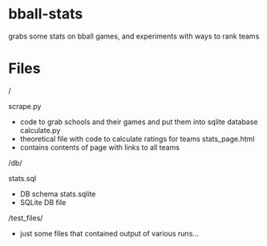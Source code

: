 # bball-stats

grabs some stats on bball games, and experiments with ways to rank teams

# Files
/

scrape.py
- code to grab schools and their games and put them into sqlite database
calculate.py
- theoretical file with code to calculate ratings for teams
stats_page.html
- contains contents of page with links to all teams

/db/

stats.sql
- DB schema
stats.sqlite
- SQLite DB file

/test_files/
- just some files that contained output of various runs...
